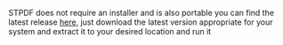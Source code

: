 
STPDF does not require an installer and is also portable you can find the latest release [here](https://github.com/hallowf/STPDF/releases), just download the latest version appropriate for your system and extract it to your desired location and run it